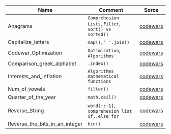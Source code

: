 | Name                           | Comment                                              | Sorce                                                                           |
|--------------------------------|------------------------------------------------------|---------------------------------------------------------------------------------|
| Anagrams                       | `Comprehesion Lists`, `Filter`, `sort() vs sorted()` | [codewars](https://www.codewars.com/kata/523a86aa4230ebb5420001e1/train/python) |
| Capitalize_letters             | `map()`, `' '.join()`                                | [codewars](https://www.codewars.com/kata/5390bac347d09b7da40006f6)              |
| Codewar_Optimization           | `Optimization`, `Algorithms`                         | [codewars](https://www.codewars.com/kata/5e3f043faf934e0024a941d7)              |
| Comparison_greek_alphabet      | `.index()`                                           | [codewars](https://www.codewars.com/kata/56bc1acf66a2abc891000561)              |
| Interests_and_inflation        | `Algorithms`  `mathematical functions`               | [codewars](https://www.codewars.com/kata/56445c4755d0e45b8c00010a/python)       |
| Num_of_vowels                  | `filter()`                                           | [codewars](https://www.codewars.com/kata/54ff3102c1bad923760001f3)              |
| Quarter_of_the_year            | `math.ceil()`                                        | [codewars](https://www.codewars.com/kata/5ce9c1000bab0b001134f5af)              |
| Reverse_String                 | `word[::-1]`, `comprehesion list` `if..else for`     | [codewars](https://www.codewars.com/kata/5264d2b162488dc400000001)              |
| Reverse_the_bits_in_an_integer | `bin()`                                              | [codewars](https://www.codewars.com/kata/5959ec605595565f5c00002b)                          |